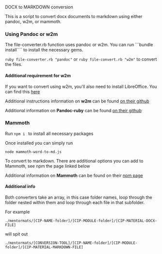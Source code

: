 DOCX to MARKDOWN conversion

This is a script to convert docx documents to markdown using either pandoc, w2m, or mammoth. 

### Using Pandoc or w2m

The file-converter.rb function uses pandoc or w2m. You can run 
```bundle install```` to install the necessary gems. 

```ruby file-converter.rb "pandoc"```
or
````ruby file-convert.rb "w2m"````
to convert the files.

#### Additional requirement for w2m
If you want to convert using w2m, you'll also need to install LibreOffice.
You can find this [here](http://www.libreoffice.org/)

Additional instructions information on **w2m** can be found [on their github](https://github.com/benbalter/word-to-markdown)

Additional information on **Pandoc-ruby** can be found [on their github](https://github.com/xwmx/pandoc-ruby)

### Mammoth

Run ````npm i ````
to install all necessary packages

Once installed you can simply run

````node mammoth-word-to-md.js````

To convert to markdown. There are additional options you can add to Mammoth, see npm the page linked below

Additional information on **Mammoth** can be found on their [npm page](https://www.npmjs.com/package/mammoth)

#### Additional info

Both converters take an array, in this case folder names, loop through the folder nested within them and loop through each file in that subfolder.

For example

````./mentormats/[CIP-NAME-folder]/[CIP-MODULE-folder]/[CIP-MATERIAL-DOCX-FILE]````

will spit out 

 `./mentormats/[CONVERSION-TOOL]/[CIP-NAME-folder]/[CIP-MODULE-folder]/[CIP-MATERIAL-MARKDOWN-FILE]`

